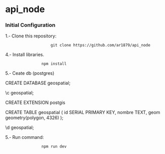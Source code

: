 # api_node
### Initial Configuration

1.- Clone this repository:

                        git clone https://github.com/ar1879/api_node

4.- Install libraries.

                    npm install 

5.- Ceate db (postgres)

CREATE DATABASE geospatial;

\c geospatial;

CREATE EXTENSION postgis

CREATE TABLE geospatial (
    id SERIAL PRIMARY KEY,
    nombre TEXT,
    geom geometry(polygon, 4326)
);


\d geospatial; 


5.- Run command:

                    npm run dev
                    
                   
